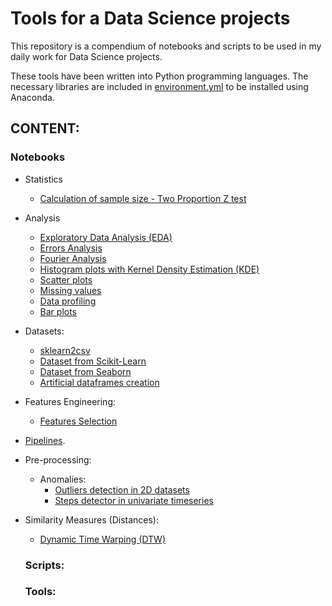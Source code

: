 # Tools for a Data Science projects

This repository is a compendium of notebooks and scripts to be used in my daily work for Data Science projects.

These tools have been written into Python programming languages. The necessary libraries are included in [environment.yml](https://github.com/jmquintana79/tools_mlproj/blob/master/environment.yml) to be installed using Anaconda.

## CONTENT:

### Notebooks

- Statistics
  - [Calculation of sample size - Two Proportion Z test](https://github.com/jmquintana79/utilsDS/blob/master/notebooks/statistics/sampling/sample_size_calculation-Two_Proportion_Z_test.ipynb) 
- Analysis
  - [Exploratory Data Analysis (EDA)](https://github.com/jmquintana79/tools_mlproj/tree/master/notebooks/analysis/EDA)
  - [Errors Analysis](https://github.com/jmquintana79/tools_mlproj/tree/master/notebooks/analysis/errors)
  - [Fourier Analysis](https://github.com/jmquintana79/tools_mlproj/tree/master/notebooks/analysis/fourier)
  - [Histogram plots with Kernel Density Estimation (KDE)](https://github.com/jmquintana79/utilsDS/blob/master/notebooks/analysis/KDE/1D_Kernel_Density_Estimation.ipynb)
  - [Scatter plots](https://github.com/jmquintana79/utilsDS/blob/master/notebooks/analysis/scatter_plots/scatter_plot_from_df.ipynb)
  - [Missing values](https://github.com/jmquintana79/utilsDS/tree/master/notebooks/analysis/missing)
  - [Data profiling](https://github.com/jmquintana79/utilsDS/tree/master/notebooks/analysis/profiling)
  - [Bar plots](https://github.com/jmquintana79/utilsDS/blob/master/notebooks/analysis/bar_plots/bar_plot_from_df.ipynb)
- Datasets: 
  - [sklearn2csv](https://github.com/jmquintana79/tools_mlproj/blob/master/notebooks/datasets/notebook-dataset-sklearn2csv.ipynb)
  - [Dataset from Scikit-Learn](https://github.com/jmquintana79/utilsDS/blob/master/notebooks/datasets/datasets-scikit_learn.ipynb)
  - [Dataset from Seaborn](https://github.com/jmquintana79/utilsDS/blob/master/notebooks/datasets/datasets-seaborn.ipynb)
  - [Artificial dataframes creation](https://github.com/jmquintana79/utilsDS/blob/master/notebooks/datasets/datasets-artificial_dataframes.ipynb)
- Features Engineering:
  - [Features Selection](https://github.com/jmquintana79/tools_mlproj/tree/master/notebooks/feature_engineering/selection)
- [Pipelines](https://github.com/jmquintana79/tools_mlproj/tree/master/notebooks/pipelines).
- Pre-processing:
  - Anomalies:
    - [Outliers detection in 2D datasets](https://github.com/jmquintana79/tools_mlproj/blob/master/notebooks/preprocessing/anomalies/notebook-outliers_detection-2D.ipynb)
    - [Steps detector in univariate timeseries](https://github.com/jmquintana79/tools_mlproj/blob/master/notebooks/preprocessing/anomalies/notebook-steps_detection.ipynb)
- Similarity Measures (Distances):
  - [Dynamic Time Warping (DTW)](https://github.com/jmquintana79/tools_mlproj/blob/master/notebooks/similarity/notebook-similarity_distance-Dynamic_Time_Warping-check.ipynb)

  ### Scripts:


  ### Tools:

